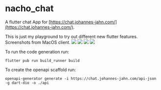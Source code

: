 # nacho_chat

A flutter chat App for [https://chat.johannes-jahn.com/](https://chat.johannes-jahn.com/).

This is just my playground to try out different new flutter features.
Screenshots from MacOS client.
<image src="./screenshots/login.png" style="max-width:49%; max-height:300px">
<image src="./screenshots/messenger_tablet.png" style="max-width:49%; max-height:300px">
<image src="./screenshots/list_small.png" style="max-width:50%; max-height:300px">
<image src="./screenshots/chat_small.png" style="max-width:50%; max-height:300px">

To run the code generation run:

```shell
flutter pub run build_runner build
```

To create the openapi scaffold run:

```shell
openapi-generator generate -i https://chat.johannes-jahn.com/api-json -g dart-dio -o ./api
```
